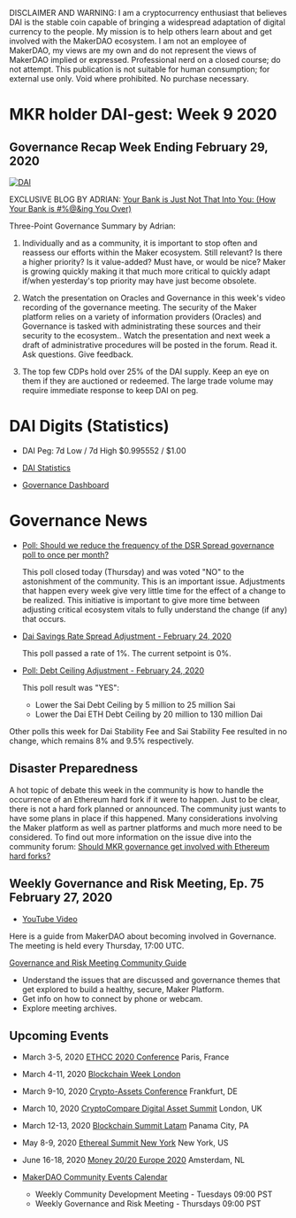 DISCLAIMER AND WARNING:  I am a cryptocurrency enthusiast that believes DAI is the stable coin capable of bringing a
widespread adaptation of digital currency to the people. My mission is to help others learn about and get involved with the MakerDAO ecosystem. I am not an employee of MakerDAO, my views are my own and do not represent the views of MakerDAO implied or expressed. Professional nerd on a closed course; do not attempt.  This publication is not suitable for human consumption; for external use only.  Void where prohibited.  No purchase necessary.

# MKR holder DAI-gest: Week 9 2020
## Governance Recap Week Ending February 29, 2020

<a href="https://ibb.co/3Wq7Nyp"><img src="https://i.ibb.co/2PQyt7v/DAI.png" alt="DAI" border="0"></a>

EXCLUSIVE BLOG BY ADRIAN:  [Your Bank is Just Not That Into You: (How Your Bank is #%@&ing You Over)](https://medium.com/@ahacker.or.us/your-bank-is-just-not-that-into-you-94791b3be135)

Three-Point Governance Summary by Adrian:

1) Individually and as a community, it is important to stop often and reassess our efforts within the Maker ecosystem.
Still relevant? Is there a higher priority? Is it value-added? Must have, or would be nice? Maker is growing quickly
making it that much more critical to quickly adapt if/when yesterday's top priority may have just become obsolete.  

2) Watch the presentation on Oracles and Governance in this week's video recording of the governance meeting. The security of
the Maker platform relies on a variety of information providers (Oracles) and Governance is tasked with administrating these
sources and their security to the ecosystem..  Watch the presentation and next week a draft of administrative procedures will be posted in the forum.  Read it.  Ask questions.  Give feedback.  

3) The top few CDPs hold over 25% of the DAI supply.  Keep an eye on them if they are auctioned or redeemed. The large
trade volume may require immediate response to keep DAI on peg.

# DAI Digits (Statistics)

* DAI Peg: 7d Low / 7d High	$0.995552 / $1.00

* [DAI Statistics](https://DAIstats.com)

* [Governance Dashboard](https://mkrgov.science)

# Governance News

* [Poll: Should we reduce the frequency of the DSR Spread governance poll to once per month?](https://vote.makerdao.com/polling-proposal/qmxvvzb6uei1jawvtxentsbreepfkuzsohaefpw6j4vpn5)

  This poll closed today (Thursday) and was voted "NO" to the astonishment of the community.  This is an important issue.  Adjustments that happen every week give very little time for the effect of a change to be realized.  This initiative is important to give more time between adjusting critical ecosystem vitals to fully understand the change (if any) that occurs.

* [Dai Savings Rate Spread Adjustment - February 24, 2020](https://vote.makerdao.com/polling-proposal/qmewwftkvpcnqzmfrskryenlpqj4qqxqtzi9djxa8k9wn3)

  This poll passed a rate of 1%.  The current setpoint is 0%.
  
* [Poll: Debt Ceiling Adjustment - February 24, 2020](https://vote.makerdao.com/polling-proposal/qmfy3resrmo97rqyfffpndujszvbv59zuacfl3rxpcu2wx)

   This poll result was "YES":
    * Lower the Sai Debt Ceiling by 5 million to 25 million Sai
    * Lower the Dai ETH Debt Ceiling by 20 million to 130 million Dai
    
Other polls this week for Dai Stability Fee and Sai Stability Fee resulted in no change, which remains 8% and 9.5% respectively.

## Disaster Preparedness

A hot topic of debate this week in the community is how to handle the occurrence of an Ethereum hard fork if it were to happen.
Just to be clear, there is not a hard fork planned or announced.  The community just wants to have some plans in place if
this happened.  Many considerations involving the Maker platform as well as partner platforms and much more need to be considered.
To find out more information on the issue dive into the community forum:  [Should MKR governance get involved with Ethereum hard forks?](https://forum.makerdao.com/t/should-mkr-governance-get-involved-with-ethereum-hard-forks/1353)

## Weekly Governance and Risk Meeting, Ep. 75 February 27, 2020

* [YouTube Video](https://www.youtube.com/playlist?list=PLLzkWCj8ywWNq5-90-Id6VPSsrk4OWVan)

Here is a guide from MakerDAO about becoming involved in Governance.  The meeting is held every Thursday, 17:00 UTC.

[Governance and Risk Meeting Community Guide](https://community-development.makerdao.com/governance/governance-and-risk-meetings)
* Understand the issues that are discussed and governance themes that get explored to build a healthy, secure, Maker Platform.
* Get info on how to connect by phone or webcam.
* Explore meeting archives.

## Upcoming Events

* March 3-5, 2020 [ETHCC 2020 Conference](https://ethcc.io/) Paris, France

* March 4-11, 2020 [Blockchain Week London](https://www.blockchainweek.com/)

* March 9-10, 2020 [Crypto-Assets Conference](https://crypto-assets-conference.de/) Frankfurt, DE

* March 10, 2020 [CryptoCompare Digital Asset Summit](https://summit.cryptocompare.com/) London, UK

* March 12-13, 2020 [Blockchain Summit Latam](https://www.blockchainsummit.la/) Panama City, PA

* May 8-9, 2020 [Ethereal Summit New York](https://www.etherealsummit.com/) New York, US

* June 16-18, 2020 [Money 20/20 Europe 2020](https://europe.money2020.com/) Amsterdam, NL

* [MakerDAO Community Events Calendar](https://calendar.google.com/calendar/embed?src=makerdao.com_3efhm2ghipksegl009ktniomdk%40group.calendar.google.com&ctz=America%2FLos_Angeles)
    * Weekly Community Development Meeting - Tuesdays 09:00 PST
    * Weekly Governance and Risk Meeting - Thursdays 09:00 PST
